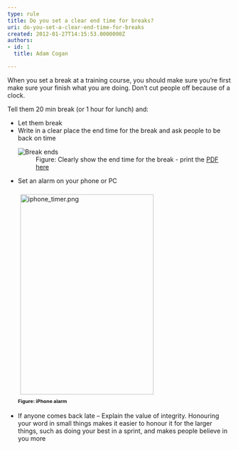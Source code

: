 ```yaml
---
type: rule
title: Do you set a clear end time for breaks?
uri: do-you-set-a-clear-end-time-for-breaks
created: 2012-01-27T14:15:53.0000000Z
authors:
- id: 1
  title: Adam Cogan

---
```




<span class='intro'> When you set a break at a training course, you should make sure you’re first make sure your finish what you are doing. Don’t cut people off because of a clock. </span>

Tell them 20 min break (or 1 hour for lunch) and&#58;
<ul>
<li>Let them break</li>
<li>Write in a clear place the end time for the break and ask people to be back on time
<dl>
    <dt><img src="/Communication/RulesToBetterTraining/PublishingImages/break-ends.jpg" alt="Break ends" class="ms-rteCustom-ImageArea" /> </dt>
    <dd class="ms-rteCustom-FigureNormal">Figure&#58; Clearly show the end time for the break - print the <a href="/Communication/RulesToBetterTraining/Documents/break-ends-sheet.pdf">PDF here</a></dd>
<dd class="ms-rteCustom-FigureNormal"><span style="font-size&#58;12px;font-weight&#58;normal;line-height&#58;21px;"></span></dd>
</dl>
</li>
<li>​Set an alarm on your phone or PC<br><br><img src="/Communication/RulesToBetterTraining/PublishingImages/iphone_timer.png" alt="iphone_timer.png" class="ms-rteCustom-ImageArea" style="margin&#58;5px;width&#58;300px;height&#58;450px;" />​<br><span style="font-size&#58;11px;font-weight&#58;bold;line-height&#58;20px;">Figure&#58; iPhone alarm<br><br></span></li>
<li>If anyone comes back late – Explain the value of integrity. Honouring your word in small things makes it easier to honour it for the larger things, such as doing your best in a sprint, and makes people believe in you more</li>
</ul>
​


